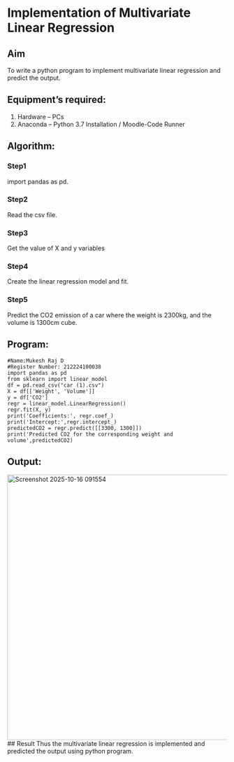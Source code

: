 # Implementation of Multivariate Linear Regression
## Aim
To write a python program to implement multivariate linear regression and predict the output.
## Equipment’s required:
1.	Hardware – PCs
2.	Anaconda – Python 3.7 Installation / Moodle-Code Runner
## Algorithm:
### Step1
import pandas as pd.
### Step2
Read the csv file.

### Step3
Get the value of X and y variables

### Step4
Create the linear regression model and fit.

### Step5
Predict the CO2 emission of a car where the weight is 2300kg, and the volume is 1300cm cube.

## Program:
```
#Name:Mukesh Raj D
#Register Number: 212224100038
import pandas as pd
from sklearn import linear_model
df = pd.read_csv("car (1).csv")
X = df[['Weight', 'Volume']]
y = df['CO2']
regr = linear_model.LinearRegression()
regr.fit(X, y)
print('Coefficients:', regr.coef_)
print('Intercept:',regr.intercept_)
predictedCO2 = regr.predict([[3300, 1300]])
print('Predicted CO2 for the corresponding weight and volume',predictedCO2)
```
## Output:
<img width="1820" height="606" alt="Screenshot 2025-10-16 091554" src="https://github.com/user-attachments/assets/2dd5b971-2e4d-4075-9b05-7fb15533ae11" />
## Result
Thus the multivariate linear regression is implemented and predicted the output using python program.
